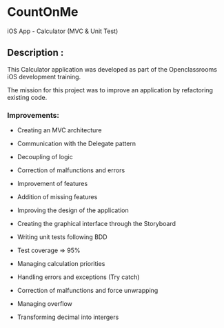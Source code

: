 # CountOnMe
iOS App - Calculator (MVC  &amp; Unit Test) 


## Description :

This Calculator application was developed as part of the Openclassrooms iOS development training.



The mission for this project was to improve an application by refactoring existing code.



### Improvements:


- Creating an MVC architecture
- Communication with the Delegate pattern
- Decoupling of logic
- Correction of malfunctions and errors
- Improvement of features
- Addition of missing features
- Improving the design of the application
- Creating the graphical interface through the Storyboard
- Writing unit tests following BDD
- Test coverage => 95%

- Managing calculation priorities
- Handling errors and exceptions (Try catch)
- Correction of malfunctions and force unwrapping
- Managing overflow
- Transforming decimal into intergers
 
